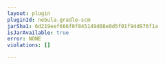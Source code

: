 ```yaml
---
layout: plugin
pluginId: nebula.gradle-scm
jarSha1: 6d219eef666f0f845149d88e0d5f01f94d976f1a
isJarAvailable: true
error: NONE
violations: []

---
```

